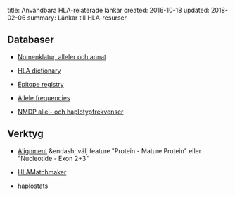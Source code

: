 title: Användbara HLA-relaterade länkar
created: 2016-10-18
updated: 2018-02-06
summary: Länkar till HLA-resurser

## Databaser

- [Nomenklatur, alleler och annat](http://hla.alleles.org/)

- [HLA dictionary](http://www.ebi.ac.uk/ipd/imgt/hla/dictionary.html)

- [Epitope registry](http://epregistry.ufpi.br/)

- [Allele frequencies](http://allelefrequencies.net/)

- [NMDP allel- och haplotypfrekvenser](https://frequency.nmdp.org/)

## Verktyg

- [Alignment](https://www.ebi.ac.uk/ipd/imgt/hla/align.html) &endash; välj feature "Protein - Mature Protein" eller "Nucleotide - Exon 2+3"

- [HLAMatchmaker](http://www.epitopes.net/)

- [haplostats](http://www.haplostats.org/)
